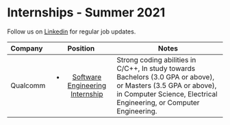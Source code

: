 # Internships - Summer 2021
Follow us on [Linkedin](https://www.linkedin.com/company/hiring20) for regular job updates.

|               Company               |       Position     |                 Notes   
|:-----------------------------------|:-------------------:|---------------------------------------------------------|
|Qualcomm|<ul><li>[Software Engineering Internship](https://jobs.qualcomm.com/public/jobDetails.xhtml?requisitionId=1982304)</li></ul>|Strong coding abilities in C/C++, In study towards Bachelors (3.0 GPA or above), or Masters (3.5 GPA or above), in Computer Science, Electrical Engineering, or Computer Engineering.|

